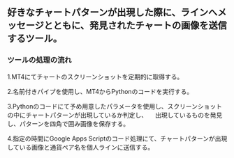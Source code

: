 ## 好きなチャートパターンが出現した際に、ラインへメッセージとともに、発見されたチャートの画像を送信するツール。

### ツールの処理の流れ
1.MT4にてチャートのスクリーンショットを定期的に取得する。

2.名前付きパイプを使用し、MT4からPythonのコードを実行する。

3.Pythonのコードにて予め用意したパラメータを使用し、スクリーンショットの中にチャートパターンが出現しているか判定し、
　出現しているものを発見し、パターンを四角で囲み画像を保存する。
 
4.指定の時間にGoogle Apps Scriptのコード処理にて、チャートパターンが出現している画像と通貨ペア名を個人ラインに送信する。
